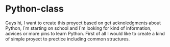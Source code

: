 # Python-class
Guys hi, I want to create this proyect based on get acknoledgments about Python, I´m starting on school and I´m looking for kind of information, advices or more pins to learn Python. First of all I would like to create a kind of simple proyect to prectice including common structures.
